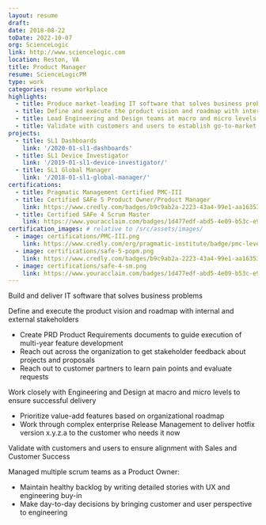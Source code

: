 ```yaml
---
layout: resume
draft:
date: 2018-08-22
toDate: 2022-10-07
org: ScienceLogic
link: http://www.sciencelogic.com
location: Reston, VA
title: Product Manager
resume: ScienceLogicPM
type: work
categories: resume workplace
highlights:
  - title: Produce market-leading IT software that solves business problems
  - title: Define and execute the product vision and roadmap with internal and external stakeholders
  - title: Lead Engineering and Design teams at macro and micro levels to ensure successful delivery
  - title: Validate with customers and users to establish go-to-market strategy with Sales and Customer Success
projects:
  - title: SL1 Dashboards
    link: '/2020-01-sl1-dashboards'
  - title: SL1 Device Investigator
    link: '/2019-01-sl1-device-investigator/'
  - title: SL1 Global Manager
    link: '/2018-01-sl1-global-manager/'
certifications:
  - title: Pragmatic Management Certified PMC-III
  - title: Certified SAFe 5 Product Owner/Product Manager
    link: https://www.credly.com/badges/b9c9ab2a-2223-43a4-99e1-aa16353285ff/public_url
  - title: Certified SAFe 4 Scrum Master
    link: https://www.youracclaim.com/badges/1d477edf-abd5-4e09-b53c-e947faf1c809/linked_in_profile
certification_images: # relative to /src/assets/images/
  - image: certifications/PMC-III.png
    link: https://www.credly.com/org/pragmatic-institute/badge/pmc-level-iii
  - image: certifications/safe-5-popm.png
    link: https://www.credly.com/badges/b9c9ab2a-2223-43a4-99e1-aa16353285ff/public_url
  - image: certifications/safe-4-sm.png
    link: https://www.youracclaim.com/badges/1d477edf-abd5-4e09-b53c-e947faf1c809/linked_in_profile
---
```


Build and deliver IT software that solves business problems

Define and execute the product vision and roadmap with internal and external stakeholders

- Create <span class="skill">PRD</span> Product Requirements documents to guide execution of multi-year feature development
- Reach out across the organization to get stakeholder feedback about projects and proposals
- Reach out to customer partners to learn pain points and evaluate requests

Work closely with Engineering and Design at macro and micro levels to ensure successful delivery

- Prioritize value-add features based on organizational roadmap
- Work through complex enterprise <span class="skill">Release Management</span> to deliver hotfix version x.y.z.a to the customer who needs it now

<span class="skill">Validate</span> with customers and users to ensure alignment with Sales and Customer Success

Managed multiple scrum teams as a Product Owner:

- Maintain healthy <span class="skill">backlog</span> by writing detailed stories with UX and engineering buy-in
- Make day-to-day decisions by bringing customer and user perspective to engineering
